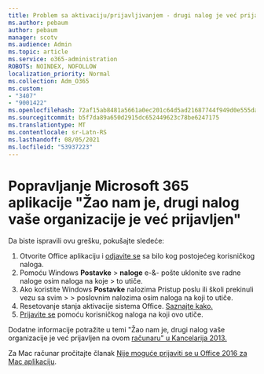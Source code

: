```yaml
---
title: Problem sa aktivaciju/prijavljivanjem - drugi nalog je već prijavljen
ms.author: pebaum
author: pebaum
manager: scotv
ms.audience: Admin
ms.topic: article
ms.service: o365-administration
ROBOTS: NOINDEX, NOFOLLOW
localization_priority: Normal
ms.collection: Adm_O365
ms.custom:
- "3407"
- "9001422"
ms.openlocfilehash: 72af15ab8481a5661a0ec201c64d5ad21687744f949d0e555da21baf269a780f
ms.sourcegitcommit: b5f7da89a650d2915dc652449623c78be6247175
ms.translationtype: MT
ms.contentlocale: sr-Latn-RS
ms.lasthandoff: 08/05/2021
ms.locfileid: "53937223"
---
```

# <a name="fixing-the-microsoft-365-apps-sorry-another-account-from-your-organization-is-already-signed-in-message"></a>Popravljanje Microsoft 365 aplikacije "Žao nam je, drugi nalog vaše organizacije je već prijavljen"

Da biste ispravili ovu grešku, pokušajte sledeće:

1. Otvorite Office aplikaciju i [odjavite se](https://support.office.com/article/5a20dc11-47e9-4b6f-945d-478cb6d92071) sa bilo kog postojećeg korisničkog naloga.   
2. Pomoću Windows **Postavke**  >  **naloge** e-&- pošte uklonite sve radne naloge osim naloga na koje  >  to utiče. 
3. Ako koristite Windows **Postavke** nalozima Pristup poslu ili školi prekinuli vezu sa svim  >    >  poslovnim nalozima osim naloga na koji to utiče. 
4. Resetovanje stanja aktivacije sistema Office. [Saznajte kako.](https://docs.microsoft.com/office365/troubleshoot/activation/reset-office-365-proplus-activation-state
)
5. [Prijavite se](https://support.office.com/article/628ea040-f265-49de-b986-be09c3ebf8a9) pomoću korisničkog naloga na koji ovo utiče. 

Dodatne informacije potražite u temi "Žao nam je, drugi nalog vaše organizacije je već prijavljen na ovom [računaru" u Kancelarija 2013.](https://docs.microsoft.com/office/troubleshoot/error-messages/another-account-already-signed-in)

Za Mac računar pročitajte članak [Nije moguće prijaviti se u Office 2016 za Mac aplikaciju](https://docs.microsoft.com/office365/troubleshoot/authentication/sign-in-to-office-2016-for-mac-fail).